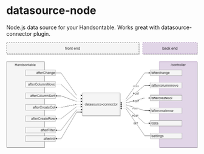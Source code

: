 # datasource-node
Node.js data source for your Handsontable. Works great with datasource-connector plugin.

![overview](doc/overview.png)




